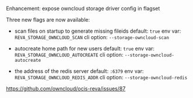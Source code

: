 Enhancement: expose owncloud storage driver config in flagset

Three new flags are now available:

- scan files on startup to generate missing fileids
  default: `true`
  env var: `REVA_STORAGE_OWNCLOUD_SCAN`
  cli option: `--storage-owncloud-scan`

- autocreate home path for new users
  default: `true`
  env var: `REVA_STORAGE_OWNCLOUD_AUTOCREATE`
  cli option: `--storage-owncloud-autocreate`

- the address of the redis server
  default: `:6379`
  env var: `REVA_STORAGE_OWNCLOUD_REDIS_ADDR`
  cli option: `--storage-owncloud-redis`

https://github.com/owncloud/ocis-reva/issues/87